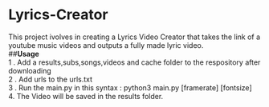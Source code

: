 # Lyrics-Creator
This project ivolves in creating a Lyrics Video Creator that takes the link of a youtube music videos and outputs a fully made lyric video.<br>
##**Usage**<br>
1 . Add a results,subs,songs,videos and cache folder to the respository after downloading<br>
2 . Add urls to the urls.txt<br>
3 . Run the main.py in this syntax : python3 main.py [framerate] [fontsize]
<br>
4. The Video will be saved in the results folder.<br>
